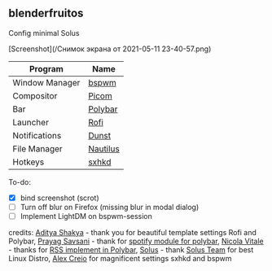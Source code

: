 ## blenderfruitos

Config minimal Solus

[Screenshot](/Снимок экрана от 2021-05-11 23-40-57.png)

Program | Name
------------ | -------------
Window Manager | [bspwm](https://github.com/baskerville/bspwm)
Compositor | [Picom](https://github.com/yushui/picom)
Bar | [Polybar](https://github.com/Polybar/polybar)
Launcher | [Rofi](https://github.com/davatorium/rofi)
Notifications | [Dunst](https://github.com/dunst-project/dunst)
File Manager | [Nautilus](https://gitlab.gnome.org/GNOME/nautilus)
Hotkeys | [sxhkd](https://github.com/baskerville/sxhkd)

To-do:
- [X] bind screenshot (scrot)
- [ ] Turn off blur on Firefox (missing blur in modal dialog)
- [ ] Implement LightDM on bspwm-session

credits: [Aditya Shakya](https://github.com/adi1090x) - thank you for beautiful template settings Rofi and Polybar, [Prayag Savsani](https://github.com/PrayagS/) - thank for [spotify module for polybar](https://github.com/PrayagS/polybar-spotify),  [Nicola Vitale](https://github.com/nivit) - thanks for [RSS implement in Polybar](https://github.com/nivit/polybar-module-news), [Solus](https://getsol.us/download) - thank [Solus Team](https://getsol.us/solus/team/) for best Linux Distro, [Alex Creio](https://github.com/creio) for magnificent settings sxhkd and bspwm
